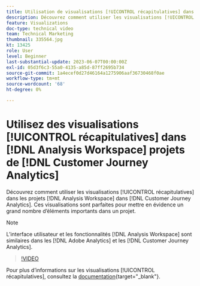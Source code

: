 ```yaml
---
title: Utilisation de visualisations [!UICONTROL récapitulatives] dans  [!DNL Analysis Workspace]  projets
description: Découvrez comment utiliser les visualisations [!UICONTROL récapitulatives] dans les projets [!DNL Analysis Workspace]  dans  [!DNL Customer Journey Analytics].
feature: Visualizations
doc-type: technical video
team: Technical Marketing
thumbnail: 335564.jpg
kt: 13425
role: User
level: Beginner
last-substantial-update: 2023-06-07T00:00:00Z
exl-id: 05d3f6c3-55a0-4135-a85d-87ff2695b734
source-git-commit: 1a4ecef0d27d46164a1275906aaf36730468f0ae
workflow-type: tm+mt
source-wordcount: '68'
ht-degree: 0%

---
```


# Utilisez des visualisations [!UICONTROL récapitulatives] dans [!DNL Analysis Workspace] projets de [!DNL Customer Journey Analytics]

Découvrez comment utiliser les visualisations [!UICONTROL récapitulatives] dans les projets [!DNL Analysis Workspace] dans [!DNL Customer Journey Analytics]. Ces visualisations sont parfaites pour mettre en évidence un grand nombre d’éléments importants dans un projet.

>[!NOTE]
>
>L’interface utilisateur et les fonctionnalités [!DNL Analysis Workspace] sont similaires dans les [!DNL Adobe Analytics] et les [!DNL Customer Journey Analytics].

>[!VIDEO](https://video.tv.adobe.com/v/335564/?quality=12&learn=on)

Pour plus d’informations sur les visualisations [!UICONTROL récapitulatives], consultez la [documentation](https://experienceleague.adobe.com/docs/analytics-platform/using/cja-workspace/visualizations/summary-number-change.html?lang=fr){target="_blank"}.
